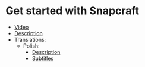 # Get started with Snapcraft

 * [Video](https://www.youtube.com/watch?v=ZsUV9xnrkTA)
 * [Description](description.txt)
 * Translations:
   * Polish:
     * [Description](description-po.txt)
     * [Subtitles](subtitles-po.srt)
